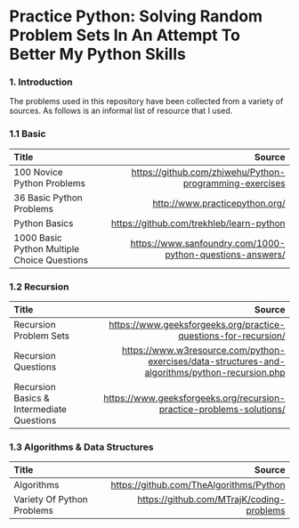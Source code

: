 # Practice Python: Solving Random Problem Sets In An Attempt To Better My Python Skills

### 1. Introduction ###
The problems used in this repository have been collected from a variety of sources. As follows is an informal list of resource that I used.


### 1.1 Basic ###
Title  | Source
| :--- | ---:
100 Novice Python Problems  |  https://github.com/zhiwehu/Python-programming-exercises
36 Basic Python Problems  |  http://www.practicepython.org/
Python Basics  |  https://github.com/trekhleb/learn-python
1000 Basic Python Multiple Choice Questions | https://www.sanfoundry.com/1000-python-questions-answers/


### 1.2 Recursion ###
Title  | Source
| :--- | ---:
Recursion Problem Sets | https://www.geeksforgeeks.org/practice-questions-for-recursion/
Recursion Questions | https://www.w3resource.com/python-exercises/data-structures-and-algorithms/python-recursion.php
Recursion Basics & Intermediate Questions | https://www.geeksforgeeks.org/recursion-practice-problems-solutions/


### 1.3 Algorithms & Data Structures ###
Title  | Source
| :--- | ---:
Algorithms  | https://github.com/TheAlgorithms/Python
Variety Of Python Problems  |  https://github.com/MTrajK/coding-problems
